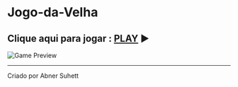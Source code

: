 # Jogo-da-Velha

## Clique aqui para jogar : <a href="https://abnersuhettdev.github.io/Jogo-da-Velha/" target="_blank">PLAY</a> ▶️

 <img src="readme-game.gif" alt="Game Preview">

<hr/>
<p>Criado por Abner Suhett</p>
